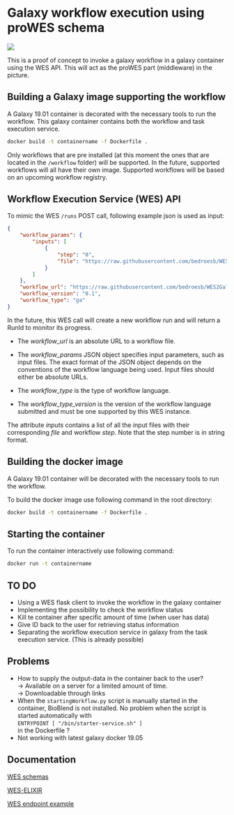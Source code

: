 # Galaxy workflow execution using proWES schema

![](https://raw.githubusercontent.com/elixir-europe/elixir-cloud-outline/master/images/schematic_overview.png)

This is a proof of concept to invoke a galaxy workflow in a galaxy container using the WES API. This will act as the proWES part (middleware) in the picture.

## Building a Galaxy image supporting the workflow

A Galaxy 19.01 container is decorated with the necessary tools to run the workflow. This galaxy container contains both the workflow and task execution service.


```sh
docker build -t containername -f Dockerfile .
```

Only workflows that are pre installed (at this moment the ones that are located in the `/workflow` folder) will be supported. In the future, supported workflows will all have their own image. Supported workflows will be based on an upcoming workflow registry.

## Workflow Execution Service (WES) API

To mimic the WES `/runs` POST call, following example json is used as input:

```json
{
    "workflow_params": {
        "inputs": [
            {
                "step": "0",
                "file": "https://raw.githubusercontent.com/bedroesb/WES2Galaxy/master/example_data/UCSC_input.bed"
            }
        ]
    },
    "workflow_url": "https://raw.githubusercontent.com/bedroesb/WES2Galaxy/Dev/example_data/Galaxy-Workflow-galaxy-intro-strands-2.ga",
    "workflow_version": "0.1",
    "workflow_type": "ga"
}

```
In the future, this WES call will create a new workflow run and will return a RunId to monitor its progress.

- The *workflow_url* is an absolute URL to a workflow file.

- The *workflow_params* JSON object specifies input parameters, such as input files. The exact format of the JSON object depends on the conventions of the workflow language being used. Input files should either be absolute URLs.

- The *workflow_type* is the type of workflow language.

- The *workflow_type_version* is the version of the workflow language submitted and must be one supported by this WES instance.

The attribute *inputs* contains a list of all the input files with their corresponding *file* and workflow *step*. Note that the step number is in string format.

## Building the docker image
A Galaxy 19.01 container will be decorated with the necessary tools to run the workflow. 

To build the docker image use following command in the root directory:

```sh
docker build -t containername -f Dockerfile .
```

## Starting the container

To run the container interactively use following command:

```sh
docker run -t containername
```

## TO DO

- Using a WES flask client to invoke the workflow in the galaxy container
- Implementing the possibility to check the workflow status
- Kill te container after specific amount of time (when user has data)
- Give ID back to the user for retrieving status information
- Separating the workflow execution service in galaxy from the task execution service. (This is already possible)

## Problems

- How to supply the output-data in the container back to the user?\
    -> Available on a server for a limited amount of time. \
    -> Downloadable through links
- When the `startingWorkflow.py` script is manually started in the container, BioBlend is not installed. No problem when the script is started automatically with\
`ENTRYPOINT [ "/bin/starter-service.sh" ]`\
in the Dockerfile ?
- Not working with latest galaxy docker 19.05


## Documentation

[WES schemas](https://github.com/ga4gh/workflow-execution-service-schemas) 

[WES-ELIXIR](https://github.com/elixir-europe/WES-ELIXIR)

[WES endpoint example](http://193.167.189.73:7777/ga4gh/wes/v1/ui/#!/WorkflowExecutionService/RunWorkflow)

